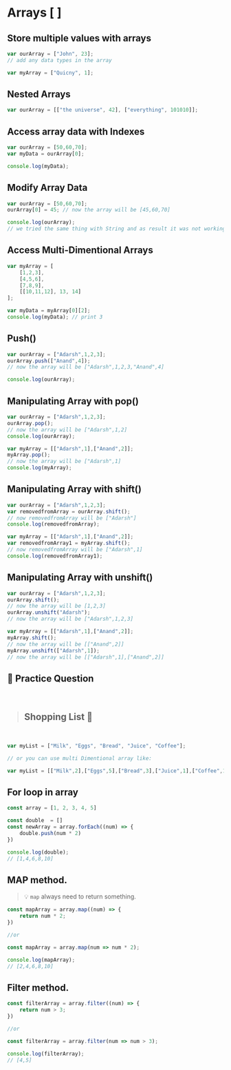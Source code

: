 # Arrays [ ]

## Store multiple values with arrays

```js
var ourArray = ["John", 23];
// add any data types in the array

var myArray = ["Quicny", 1];
```

## Nested Arrays

```js
var ourArray = [["the universe", 42], ["everything", 101010]];
```

## Access array data with Indexes 

```js
var ourArray = [50,60,70];
var myData = ourArray[0];

console.log(myData);
```

## Modify Array Data

```js
var ourArray = [50,60,70];
ourArray[0] = 45; // now the array will be [45,60,70]

console.log(ourArray);
// we tried the same thing with String and as result it was not working. While its different with array.
```

## Access Multi-Dimentional Arrays

```js
var myArray = [
    [1,2,3],
    [4,5,6],
    [7,8,9],
    [[10,11,12], 13, 14]
];

var myData = myArray[0][2];
console.log(myData); // print 3
```

## Push()

```js
var ourArray = ["Adarsh",1,2,3];
ourArray.push(["Anand",4]); 
// now the array will be ["Adarsh",1,2,3,"Anand",4]

console.log(ourArray);
```

## Manipulating Array with pop()

```js
var ourArray = ["Adarsh",1,2,3];
ourArray.pop(); 
// now the array will be ["Adarsh",1,2]
console.log(ourArray);

var myArray = [["Adarsh",1],["Anand",2]];
myArray.pop();
// now the array will be ["Adarsh",1]
console.log(myArray);
```

## Manipulating Array with shift()

```js
var ourArray = ["Adarsh",1,2,3];
var removedfromArray = ourArray.shift();
// now removedfromArray will be ["Adarsh"]
console.log(removedfromArray);

var myArray = [["Adarsh",1],["Anand",2]];
var removedfromArray1 = myArray.shift();
// now removedfromArray will be ["Adarsh",1]
console.log(removedfromArray1);
```

## Manipulating Array with unshift()

```js
var ourArray = ["Adarsh",1,2,3];
ourArray.shift();
// now the array will be [1,2,3]
ourArray.unshift("Adarsh");
// now the array will be ["Adarsh",1,2,3]

var myArray = [["Adarsh",1],["Anand",2]];
myArray.shift();
// now the array will be [["Anand",2]]
myArray.unshift(["Adarsh",1]);
// now the array will be [["Adarsh",1],["Anand",2]]
```

## 🔴 Practice Question

<br>

> ## Shopping List 🛒

<br>

```js
var myList = ["Milk", "Eggs", "Bread", "Juice", "Coffee"];

// or you can use multi Dimentional array like:

var myList = [["Milk",2],["Eggs",5],["Bread",3],["Juice",1],["Coffee",1]];
```

## For loop in array

```js
const array = [1, 2, 3, 4, 5]

const double  = []
const newArray = array.forEach((num) => {
    double.push(num * 2)
})

console.log(double);
// [1,4,6,8,10]
```

## MAP method. 

> 💡 `map` always need to return something.

```js
const mapArray = array.map((num) => {
    return num * 2;
})

//or

const mapArray = array.map(num => num * 2);

console.log(mapArray);
// [2,4,6,8,10]
```

## Filter method.

```js
const filterArray = array.filter((num) => {
    return num > 3;
})

//or

const filterArray = array.filter(num => num > 3);

console.log(filterArray);
// [4,5]
```
